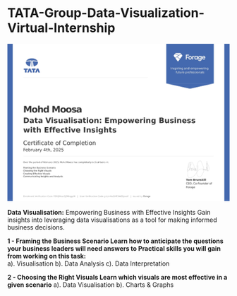 # TATA-Group-Data-Visualization-Virtual-Internship

![Image Alt](https://github.com/mohdmoosa03/TATA-Group-Data-Visualization-Virtual-Internship/blob/7461fc2551879f393297af469a7396b8f5156b49/TATA%20internship%20certificate_page-0001.jpg)



**Data Visualisation:** Empowering Business with Effective Insights Gain insights into leveraging data visualisations as a tool for making informed business decisions.  

**1 - Framing the Business Scenario Learn how to anticipate the questions your business leaders will need answers to Practical skills you will gain from working on this task:**  
a). Visualisation  b). Data Analysis  c). Data Interpretation  

**2 - Choosing the Right Visuals Learn which visuals are most effective in a given scenario** 
a). Data Visualisation  b). Charts & Graphs 
